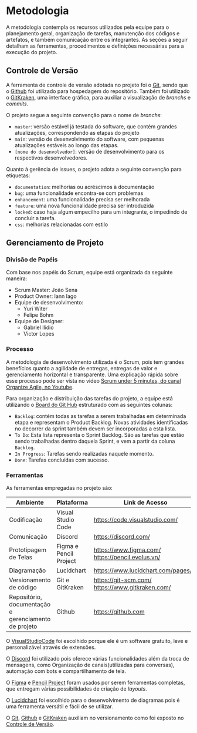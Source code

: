 
# Metodologia

A metodologia contempla os recursos utilizados pela equipe para o planejamento geral, organização de tarefas, manutenção dos códigos e artefatos, e também comunicação entre os integrantes. As seções a seguir detalham as ferramentas, procedimentos e definições necessárias para a execução do projeto.
 ## Controle de Versão

A ferramenta de controle de versão adotada no projeto foi o [Git](https://git-scm.com/), sendo que o [Github](https://github.com) foi utilizado para hospedagem do repositório. Também foi utilizado o [GitKraken](https://www.gitkraken.com/), uma interface gráfica, para auxiliar a visualização de *branchs* e *commits*.

O projeto segue a seguinte convenção para o nome de *branchs*:

- `master`: versão estável já testada do software, que contém grandes atualizações, correspondendo as etapas do projeto
- `main`: versão de desenvolvimento do software, com pequenas atualizações estáveis ao longo das etapas.
- `[nome do desenvolvedor]`: versão de desenvolvimento para os respectivos desenvolvedores.

Quanto à gerência de issues, o projeto adota a seguinte convenção para
etiquetas:

- `documentation`: melhorias ou acréscimos à documentação
- `bug`: uma funcionalidade encontra-se com problemas
- `enhancement`: uma funcionalidade precisa ser melhorada
- `feature`: uma nova funcionalidade precisa ser introduzida
- `locked`: caso haja algum empecilho para um integrante, o impedindo de concluir a tarefa.
- `css`: melhorias relacionadas com estilo
## Gerenciamento de Projeto

### Divisão de Papéis

Com base nos papéis do Scrum, equipe está organizada da seguinte maneira:
- Scrum Master: João Sena
- Product Owner: Iann Iago
- Equipe de desenvolvimento:
    - Yuri Witer
    - Felipe Bohm
- Equipe de Designer:
    - Gabriel Ilidio
    - Victor Lopes

### Processo

A metodologia de desenvolvimento utilizada é o Scrum, pois tem grandes benefícios quanto a agilidade de entregas, entregas de valor e gerenciamento horizontal e transparente. Uma explicação rápida sobre esse processo pode ser vista no video [Scrum under 5 minutes, do canal Organize Agile, no Youtube](https://www.youtube.com/watch?v=2Vt7Ik8Ublw). 

Para organização e distribuição das tarefas do projeto, a equipe está utilizando o [Board do Git Hub](https://github.com/ICEI-PUC-Minas-PMV-ADS/pmv-ads-2021-1-e1-proj-web-t1-web-hardware/projects/2?fullscreen=true) estruturado com as seguintes colunas:

- `Backlog`: contém todas as tarefas a serem trabalhadas em determinada etapa e representam o Product Backlog. Novas atividades identificadas no decorrer da sprint também devem ser incorporadas a esta lista.
- `To Do`: Esta lista representa o Sprint Backlog. São as tarefas que estão sendo trabalhadas dentro daquela Sprint, e vem a partir da coluna `Backlog`.
- `In Progress`: Tarefas sendo realizadas naquele momento.
- `Done`: Tarefas concluídas com sucesso.
 
### Ferramentas

As ferramentas empregadas no projeto são:

| Ambiente | Plataforma | Link de Acesso |
| ------------- | ------------ | ---------- |
| Codificação | Visual Studio Code | https://code.visualstudio.com/
| Comunicação | Discord | https://discord.com/
| Prototipagem de Telas | Figma e Pencil Project | https://www.figma.com/ https://pencil.evolus.vn/
| Diagramação | Lucidchart | https://www.lucidchart.com/pages/pt
| Versionamento de código | Git e GitKraken | https://git-scm.com/ https://www.gitkraken.com/
| Repositório, documentação e gerenciamento de projeto | Github | https://github.com


O [VisualStudioCode](https://code.visualstudio.com/) foi escolhido porque ele é um software gratuito, leve e personalizável através de extensões.

O [Discord](https://discord.com/) foi utilizado pois oferece várias funcionalidades além da troca de mensagens, como Organização de canais(utilizadas para conversas), automação com bots e compartilhamento de tela.

O [Figma](https://www.figma.com/) e [Pencil Project](https://pencil.evolus.vn/) foram usados por serem ferramentas completas, que entregam várias possibilidades de criação de *layouts*.

O [Lucidchart](https://www.lucidchart.com/pages/pt) foi escolhido para o desenvolvimento de diagramas pois é uma ferramenta versátil e fácil de se utilizar.

O [Git](https://git-scm.com/), [Github](https://github.com) e [GitKraken](https://www.gitkraken.com/) auxiliam no versionamento como foi exposto no [Controle de Versão](#Controle-de-Versão).
